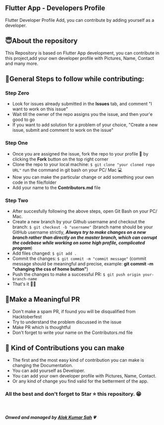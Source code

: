 ## Flutter App - Developers Profile
Flutter Developer Profile Add, you can contribute by adding yourself as a developer.


## 😇About the repository
This Repository is based on Flutter App development, you can contribute in this project,add your own developer profile with Pictures, Name, Contact and many more.

## 📢General Steps to follow while contributing:

### Step Zero
- Look for issues already submitted in the __Issues__ tab, and comment "I want to work on this issue"
- Wait till the owner of the repo assigns you the issue, and then your'e good to go
- If you want to add solution for a problem of your choice, "Create a new issue, submit and comment to work on the issue"

### Step One
- Once you are assigned the issue, fork the repo to your profile 🍴 by clicking the __Fork__ button on the top right corner 
- Clone the repo to your local machine: ```$ git clone "your cloned repo URL"``` run the command in git bash on your PC/ Mac 💻
- Now you can make the particular change or add something your own code in the file/folder
- Add your name to the __Contributors.md__ file

### Step Two
- After succesfully following the above steps, open Git Bash on your PC/ Mac.
- Create a new branch by your Github username and checkout the branch: ```$ git checkout -b "username"``` (branch name should be your GitHub username strictly, ___Always try to make changes on a new branch rather than directly on the master branch, which can corrupt the codebase while working on some high profile, complicated program___) 
- Add files changed: ```$ git add .```
- Commit the changes: ```$ git commit -m "commit message"``` (commit message should be meaningful and precise, example: __git commit -m "changing the css of home button"__)
- Push the changes to make a successful PR: ```$ git push origin your-branch-name```
- That's it 🎉💥

## 👀Make a Meaningful PR
- Don't make a spam PR, if found you will be disqualified from Hacktoberfest
- Try to understand the problem discussed in the issue
- Make PR which is thoughtful
- Don't forget to write your name on the Contributors.md file

## 🌸 Kind of Contributions you can make
- The first and the most easy kind of contribution you can make is changing the Documentation. 
- You can add yourself as Developer.
- You can add your own developer profile with Pictures, Name, Contact.
- Or any kind of change you find valid for the betterment of the app.



### All the best and don't forget to Star ⭐ this repository. 😁

<br><br>
___Onwed and managed by [Alok Kumar Sah](https://github.com/alokkumax) 💗___

